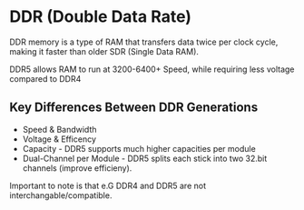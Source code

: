 # DDR (Double Data Rate)

DDR memory is a type of RAM that transfers data twice per clock cycle, making it faster
than older SDR (Single Data RAM).

DDR5 allows RAM to run at 3200-6400+ Speed, while requiring less voltage compared to DDR4

## Key Differences Between DDR Generations

- Speed & Bandwidth
- Voltage & Efficency
- Capacity - DDR5 supports much higher capacities per module
- Dual-Channel per Module - DDR5 splits each stick into two 32.bit channels (improve efficieny).

Important to note is that e.G DDR4 and DDR5 are not interchangable/compatible.



